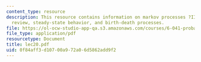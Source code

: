 ```yaml
---
content_type: resource
description: This resource contains information on markov processes ?II, markov process
  review, steady-state behavior, and birth-death processes.
file: https://ol-ocw-studio-app-qa.s3.amazonaws.com/courses/6-041-probabilistic-systems-analysis-and-applied-probability-spring-2006/0f84aff3d10700a972a06d5862add9f2_lec20.pdf
file_type: application/pdf
resourcetype: Document
title: lec20.pdf
uid: 0f84aff3-d107-00a9-72a0-6d5862add9f2
---
```

